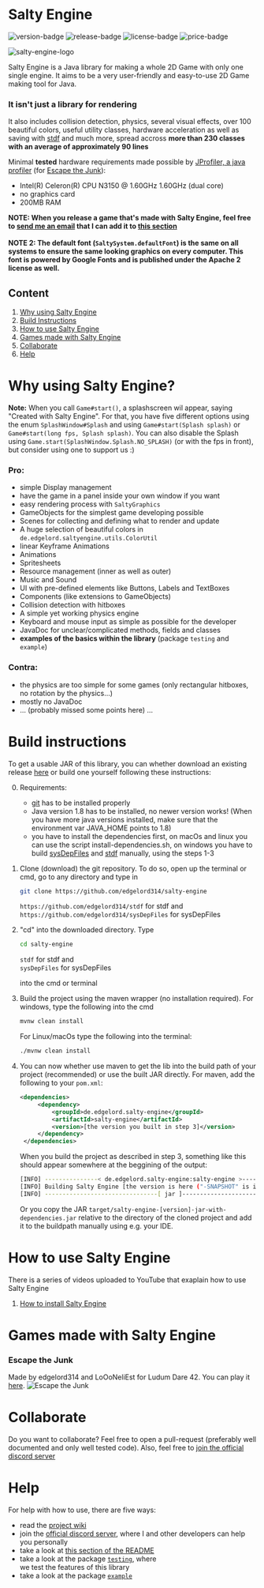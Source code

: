 # Salty Engine
![version-badge](https://img.shields.io/badge/version-0.14.13-orange.svg) ![release-badge](https://img.shields.io/badge/release-0.14.8-brightgreen.svg) ![license-badge](https://img.shields.io/hexpm/l/plug.svg) ![price-badge](https://img.shields.io/badge/price-free-red.svg)

![salty-engine-logo](logos/logo_small.png)

Salty Engine is a Java library for making a whole 2D Game with only one single engine. It aims to be a very user-friendly and easy-to-use 2D Game making tool for Java.

### It isn't just a library for rendering
It also includes collision detection, physics, several visual effects, over 100 beautiful colors, useful utility classes, hardware acceleration as well as saving with
[stdf](github.com/edgelord314/stdf) and much more, spread accross **more than 230 classes with an average of approximately 90 lines**

Minimal **tested** hardware requirements made possible by [JProfiler, a java profiler](https://www.ej-technologies.com/products/jprofiler/overview.html) (for [Escape the Junk](#games-made-with-salty-engine)):
- Intel(R) Celeron(R) CPU N3150 @ 1.60GHz 1.60GHz (dual core)
- no graphics card
- 200MB RAM

**NOTE: When you release a game that's made with Salty Engine, feel free to [send me an email](mailto:malte.dostal@gmail.com) that I can add it to [this section](#games-made-with-salty-engine)** <br></br>
**NOTE 2: The default font (`SaltySystem.defaultFont`) is the same on all systems to ensure the same looking graphics on every computer. This font is powered by Google Fonts and is published under the Apache 2 license as well.**  

## Content
1. [Why using Salty Engine](#why-using-salty-engine)
2. [Build Instructions](#build-instructions)
3. [How to use Salty Engine](#how-to-use-salty-engine)
4. [Games made with Salty Engine](#games-made-with-salty-engine)
5. [Collaborate](#collaborate)
6. [Help](#help)


# Why using Salty Engine?
**Note:** When you call `Game#start()`, a splashscreen wil appear, saying "Created with Salty Engine". For that, you have five different options using the enum `SplashWindow#Splash` and using `Game#start(Splash splash)` or `Game#start(long fps, Splash splash)`.
You can also disable the Splash using `Game.start(SplashWindow.Splash.NO_SPLASH)` (or with the fps in front), but consider using one to support us :)


### Pro:
- simple Display management
- have the game in a panel inside your own window if you want
- easy rendering process with ```SaltyGraphics```
- GameObjects for the simplest game developing possible
- Scenes for collecting and defining what to render and update
- A huge selection of beautiful colors in `de.edgelord.saltyengine.utils.ColorUtil`
- linear Keyframe Animations
- Animations
- Spritesheets
- Resource management (inner as well as outer)
- Music and Sound
- UI with pre-defined elements like Buttons, Labels and TextBoxes
- Components (like extensions to GameObjects)
- Collision detection with hitboxes
- A simple yet working physics engine
- Keyboard and mouse input as simple as possible for the developer
- JavaDoc for unclear/complicated methods, fields and classes
- **examples of the basics within the library** (package `testing` and `example`)

### Contra: 
- the physics are too simple for some games (only rectangular hitboxes, no rotation by the physics...)
- mostly no JavaDoc
- ... (probably missed some points here) ...

# Build instructions
To get a usable JAR of this library, you can whether download an existing release [here](https://github.com/edgelord314/salty-engine/releases/) or build one yourself following these instructions:

0. Requirements: 
    - [git](https://git-scm.com) has to be installed properly
    - Java version 1.8 has to be installed, no newer version works! (When you have more java versions installed, make sure that the environment var JAVA_HOME points to 1.8)
    - you have to install the dependencies first, on macOs and linux you can use the script install-dependencies.sh,
    on windows you have to build [sysDepFiles](https://github.com/edgelord314/sysDepFiles) and [stdf](https://github.com/edgelord314/stdf) manually, using the steps 1-3
1. Clone (download) the git repository. To do so, open up the terminal or cmd, go to any directory and type in 
   
   ```bash
   git clone https://github.com/edgelord314/salty-engine
   ```
   `https://github.com/edgelord314/stdf` for stdf and <br>
   `https://github.com/edgelord314/sysDepFiles` for sysDepFiles
    
2. "cd" into the downloaded directory. Type 
   
   ```bash
   cd salty-engine
   ``` 
   `stdf` for stdf and <br>
   `sysDepFiles` for sysDepFiles <br> 
   
   into the cmd or terminal

3. Build the project using the maven wrapper (no installation required). 
   For windows, type the following into the cmd 
   
   ```bash
   mvnw clean install
   ```
   
   For Linux/macOs type the following into the terminal: 
   
   ```bash
   ./mvnw clean install
   ```
   
4. You can now whether use maven to get the lib into the build path of your project (recommended) or use the built JAR directly.
   For maven, add the following to your `pom.xml`:
   
   ```xml
   <dependencies>
        <dependency>
            <groupId>de.edgelord.salty-engine</groupId>
            <artifactId>salty-engine</artifactId>
            <version>[the version you built in step 3]</version>
        </dependency>
    </dependencies>
   ``` 
   When you build the project as described in step 3, something like this should appear somewhere at the beggining of the output:
   
   ```bash
   [INFO] ---------------< de.edgelord.salty-engine:salty-engine >----------------
   [INFO] Building Salty Engine [the version is here ("-SNAPSHOT" is important!)]
   [INFO] --------------------------------[ jar ]---------------------------------

   ```
   
   Or you copy the JAR `target/salty-engine-[version]-jar-with-dependencies.jar` relative to the directory of the cloned project and add it to the buildpath manually using e.g. your IDE.

# How to use Salty Engine

There is a series of videos uploaded to YouTube that exaplain how to use Salty Engine

1. [How to install Salty Engine](https://youtu.be/7rQp3EQbX_k)

# Games made with Salty Engine

### Escape the Junk
Made by edgelord314 and LoOoNeliEst for Ludum Dare 42. You can play it [here](https://ldjam.com/events/ludum-dare/42/escape-the-junk).
![Escape the Junk](games/Escape-the-Junk.png)

# Collaborate
Do you want to collaborate? Feel free to open a pull-request (preferably well documented and only well tested code). Also, feel free to [join the official discord server](https://discord.gg/VW45ySv) <p>

# Help
For help with how to use, there are five ways:

- read the [project wiki](https://github.com/edgelord314/salty-engine/wiki)
- join the [official discord server](https://discord.gg/VW45ySv), where I and other developers can help you personally
- take a look at [this section of the README](#how-to-use-salty-engine)
- take a look at the package [`testing`](https://github.com/edgelord314/salty-engine/tree/master/src/main/java/testing), where   
  we test the features of this library
- take a look at the package [`example`](https://github.com/edgelord314/salty-engine/tree/master/src/main/java/de/edgelord/saltyengine/example)
  
